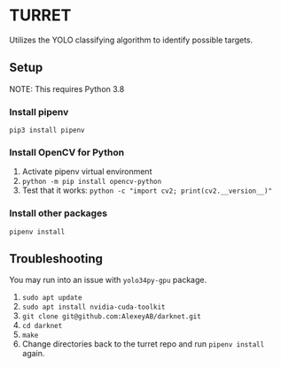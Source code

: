 # TURRET

Utilizes the YOLO classifying algorithm to identify possible targets.

## Setup

NOTE: This requires Python 3.8

### Install pipenv
`pip3 install pipenv`

### Install OpenCV for Python
1. Activate pipenv virtual environment
2. `python -m pip install opencv-python`
3. Test that it works: `python -c "import cv2; print(cv2.__version__)"`

### Install other packages
`pipenv install`

## Troubleshooting
You may run into an issue with `yolo34py-gpu` package.

1. `sudo apt update`
2. `sudo apt install nvidia-cuda-toolkit`
3. `git clone git@github.com:AlexeyAB/darknet.git`
4. `cd darknet`
5. `make`
6. Change directories back to the turret repo and run `pipenv install` again.